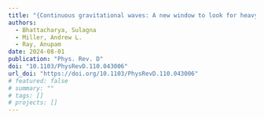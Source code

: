 ```yaml
---
title: "{Continuous gravitational waves: A new window to look for heavy nonannihilating dark matter}"
authors:
  - Bhattacharya, Sulagna
  - Miller, Andrew L.
  - Ray, Anupam
date: 2024-08-01
publication: "Phys. Rev. D"
doi: "10.1103/PhysRevD.110.043006"
url_doi: "https://doi.org/10.1103/PhysRevD.110.043006"
# featured: false
# summary: ""
# tags: []
# projects: []
---
```

